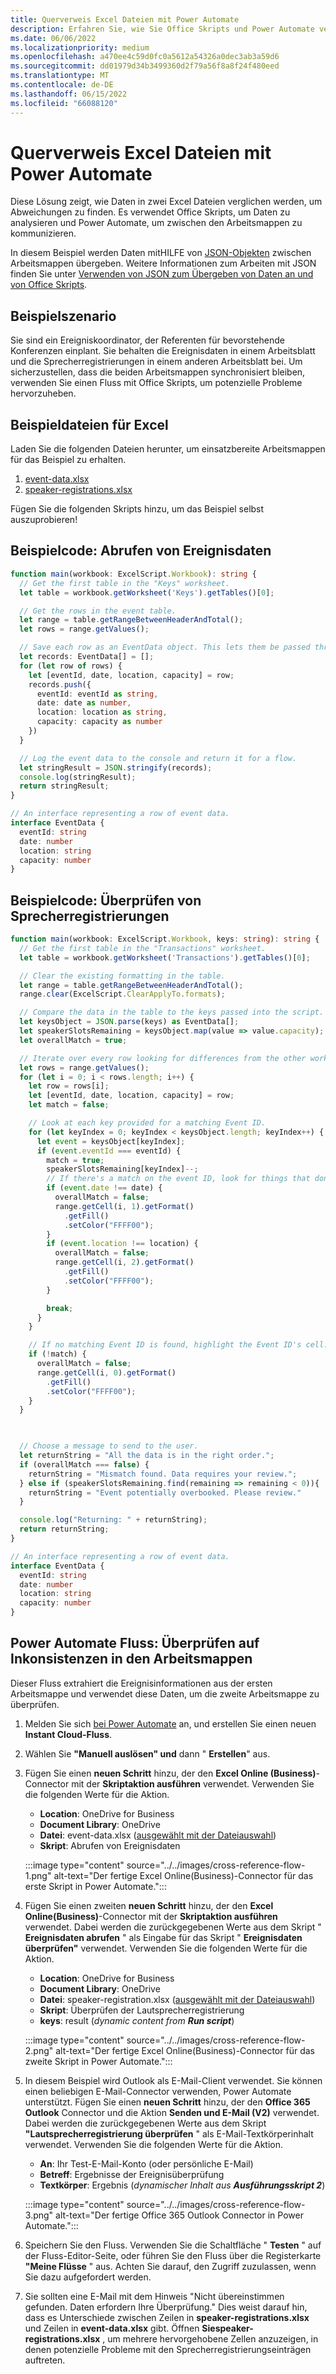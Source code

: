 ```yaml
---
title: Querverweis Excel Dateien mit Power Automate
description: Erfahren Sie, wie Sie Office Skripts und Power Automate verwenden, um eine Excel Datei querzuverweisen und zu formatieren.
ms.date: 06/06/2022
ms.localizationpriority: medium
ms.openlocfilehash: a470ee4c59d0fc0a5612a54326a0dec3ab3a59d6
ms.sourcegitcommit: dd01979d34b3499360d2f79a56f8a8f24f480eed
ms.translationtype: MT
ms.contentlocale: de-DE
ms.lasthandoff: 06/15/2022
ms.locfileid: "66088120"
---
```

# <a name="cross-reference-excel-files-with-power-automate"></a>Querverweis Excel Dateien mit Power Automate

Diese Lösung zeigt, wie Daten in zwei Excel Dateien verglichen werden, um Abweichungen zu finden. Es verwendet Office Skripts, um Daten zu analysieren und Power Automate, um zwischen den Arbeitsmappen zu kommunizieren.

In diesem Beispiel werden Daten mitHILFE von [JSON-Objekten](https://www.w3schools.com/whatis/whatis_json.asp) zwischen Arbeitsmappen übergeben. Weitere Informationen zum Arbeiten mit JSON finden Sie unter [Verwenden von JSON zum Übergeben von Daten an und von Office Skripts](../../develop/use-json.md).

## <a name="example-scenario"></a>Beispielszenario

Sie sind ein Ereigniskoordinator, der Referenten für bevorstehende Konferenzen einplant. Sie behalten die Ereignisdaten in einem Arbeitsblatt und die Sprecherregistrierungen in einem anderen Arbeitsblatt bei. Um sicherzustellen, dass die beiden Arbeitsmappen synchronisiert bleiben, verwenden Sie einen Fluss mit Office Skripts, um potenzielle Probleme hervorzuheben.

## <a name="sample-excel-files"></a>Beispieldateien für Excel

Laden Sie die folgenden Dateien herunter, um einsatzbereite Arbeitsmappen für das Beispiel zu erhalten.

1. <a href="event-data.xlsx">event-data.xlsx</a>
1. <a href="speaker-registrations.xlsx">speaker-registrations.xlsx</a>

Fügen Sie die folgenden Skripts hinzu, um das Beispiel selbst auszuprobieren!

## <a name="sample-code-get-event-data"></a>Beispielcode: Abrufen von Ereignisdaten

```TypeScript
function main(workbook: ExcelScript.Workbook): string {
  // Get the first table in the "Keys" worksheet.
  let table = workbook.getWorksheet('Keys').getTables()[0];

  // Get the rows in the event table.
  let range = table.getRangeBetweenHeaderAndTotal();
  let rows = range.getValues();

  // Save each row as an EventData object. This lets them be passed through Power Automate.
  let records: EventData[] = [];
  for (let row of rows) {
    let [eventId, date, location, capacity] = row;
    records.push({
      eventId: eventId as string,
      date: date as number,
      location: location as string,
      capacity: capacity as number
    })
  }

  // Log the event data to the console and return it for a flow.
  let stringResult = JSON.stringify(records);
  console.log(stringResult);
  return stringResult;
}

// An interface representing a row of event data.
interface EventData {
  eventId: string
  date: number
  location: string
  capacity: number
}
```

## <a name="sample-code-validate-speaker-registrations"></a>Beispielcode: Überprüfen von Sprecherregistrierungen

```TypeScript
function main(workbook: ExcelScript.Workbook, keys: string): string {
  // Get the first table in the "Transactions" worksheet.
  let table = workbook.getWorksheet('Transactions').getTables()[0];

  // Clear the existing formatting in the table.
  let range = table.getRangeBetweenHeaderAndTotal();
  range.clear(ExcelScript.ClearApplyTo.formats);

  // Compare the data in the table to the keys passed into the script.
  let keysObject = JSON.parse(keys) as EventData[];
  let speakerSlotsRemaining = keysObject.map(value => value.capacity);
  let overallMatch = true;

  // Iterate over every row looking for differences from the other worksheet.
  let rows = range.getValues();
  for (let i = 0; i < rows.length; i++) {
    let row = rows[i];
    let [eventId, date, location, capacity] = row;
    let match = false;

    // Look at each key provided for a matching Event ID.
    for (let keyIndex = 0; keyIndex < keysObject.length; keyIndex++) {
      let event = keysObject[keyIndex];
      if (event.eventId === eventId) {
        match = true;
        speakerSlotsRemaining[keyIndex]--;
        // If there's a match on the event ID, look for things that don't match and highlight them.
        if (event.date !== date) {
          overallMatch = false;
          range.getCell(i, 1).getFormat()
            .getFill()
            .setColor("FFFF00");
        }
        if (event.location !== location) {
          overallMatch = false;
          range.getCell(i, 2).getFormat()
            .getFill()
            .setColor("FFFF00");
        }

        break;
      }
    }

    // If no matching Event ID is found, highlight the Event ID's cell.
    if (!match) {
      overallMatch = false;
      range.getCell(i, 0).getFormat()
        .getFill()
        .setColor("FFFF00");
    }
  }

  

  // Choose a message to send to the user.
  let returnString = "All the data is in the right order.";
  if (overallMatch === false) {
    returnString = "Mismatch found. Data requires your review.";
  } else if (speakerSlotsRemaining.find(remaining => remaining < 0)){
    returnString = "Event potentially overbooked. Please review."
  }

  console.log("Returning: " + returnString);
  return returnString;
}

// An interface representing a row of event data.
interface EventData {
  eventId: string
  date: number
  location: string
  capacity: number
}
```

## <a name="power-automate-flow-check-for-inconsistencies-across-the-workbooks"></a>Power Automate Fluss: Überprüfen auf Inkonsistenzen in den Arbeitsmappen

Dieser Fluss extrahiert die Ereignisinformationen aus der ersten Arbeitsmappe und verwendet diese Daten, um die zweite Arbeitsmappe zu überprüfen.

1. Melden Sie sich [bei Power Automate](https://flow.microsoft.com) an, und erstellen Sie einen neuen **Instant Cloud-Fluss**.
1. Wählen Sie **"Manuell auslösen" und** dann " **Erstellen**" aus.
1. Fügen Sie einen **neuen Schritt** hinzu, der den **Excel Online (Business)**-Connector mit der **Skriptaktion ausführen** verwendet. Verwenden Sie die folgenden Werte für die Aktion.
    * **Location**: OneDrive for Business
    * **Document Library**: OneDrive
    * **Datei**: event-data.xlsx ([ausgewählt mit der Dateiauswahl](../../testing/power-automate-troubleshooting.md#select-workbooks-with-the-file-browser-control))
    * **Skript**: Abrufen von Ereignisdaten

    :::image type="content" source="../../images/cross-reference-flow-1.png" alt-text="Der fertige Excel Online(Business)-Connector für das erste Skript in Power Automate.":::

1. Fügen Sie einen zweiten **neuen Schritt** hinzu, der den **Excel Online(Business)**-Connector mit der **Skriptaktion ausführen** verwendet. Dabei werden die zurückgegebenen Werte aus dem Skript " **Ereignisdaten abrufen** " als Eingabe für das Skript " **Ereignisdaten überprüfen"** verwendet. Verwenden Sie die folgenden Werte für die Aktion.
    * **Location**: OneDrive for Business
    * **Document Library**: OneDrive
    * **Datei**: speaker-registration.xlsx ([ausgewählt mit der Dateiauswahl](../../testing/power-automate-troubleshooting.md#select-workbooks-with-the-file-browser-control))
    * **Skript**: Überprüfen der Lautsprecherregistrierung
    * **keys**: result (_dynamic content from **Run script**_)

    :::image type="content" source="../../images/cross-reference-flow-2.png" alt-text="Der fertige Excel Online(Business)-Connector für das zweite Skript in Power Automate.":::
1. In diesem Beispiel wird Outlook als E-Mail-Client verwendet. Sie können einen beliebigen E-Mail-Connector verwenden, Power Automate unterstützt. Fügen Sie einen **neuen Schritt** hinzu, der den **Office 365 Outlook** Connector und die Aktion **Senden und E-Mail (V2)** verwendet. Dabei werden die zurückgegebenen Werte aus dem Skript **"Lautsprecherregistrierung überprüfen** " als E-Mail-Textkörperinhalt verwendet. Verwenden Sie die folgenden Werte für die Aktion.
    * **An**: Ihr Test-E-Mail-Konto (oder persönliche E-Mail)
    * **Betreff**: Ergebnisse der Ereignisüberprüfung
    * **Textkörper**: Ergebnis (_dynamischer Inhalt aus **Ausführungsskript 2**_)

    :::image type="content" source="../../images/cross-reference-flow-3.png" alt-text="Der fertige Office 365 Outlook Connector in Power Automate.":::
1. Speichern Sie den Fluss. Verwenden Sie die Schaltfläche " **Testen** " auf der Fluss-Editor-Seite, oder führen Sie den Fluss über die Registerkarte **"Meine Flüsse** " aus. Achten Sie darauf, den Zugriff zuzulassen, wenn Sie dazu aufgefordert werden.
1. Sie sollten eine E-Mail mit dem Hinweis "Nicht übereinstimmen gefunden. Daten erfordern Ihre Überprüfung." Dies weist darauf hin, dass es Unterschiede zwischen Zeilen in **speaker-registrations.xlsx** und Zeilen in **event-data.xlsx** gibt. Öffnen **Siespeaker-registrations.xlsx** , um mehrere hervorgehobene Zellen anzuzeigen, in denen potenzielle Probleme mit den Sprecherregistrierungseinträgen auftreten.
